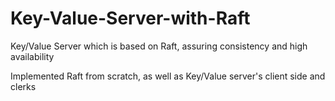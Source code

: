 # Key-Value-Server-with-Raft
Key/Value Server which is based on Raft, assuring consistency and high availability

Implemented Raft from scratch, as well as Key/Value server's client side and clerks
